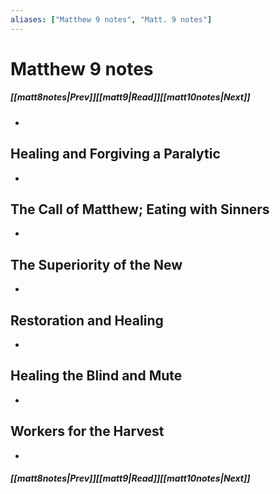 ```yaml
---
aliases: ["Matthew 9 notes", "Matt. 9 notes"]
---
```

# Matthew 9 notes
##### <span class=arrow-left></span>[[matt8notes|Prev]]<span class=navigation-separator></span>[[matt9|Read]]<span class=navigation-separator></span>[[matt10notes|Next]]<span class=arrow-right></span>
- 
## Healing and Forgiving a Paralytic
- 
## The Call of Matthew; Eating with Sinners
- 
## The Superiority of the New
- 
## Restoration and Healing
- 
## Healing the Blind and Mute
- 
## Workers for the Harvest
- 
##### <span class=arrow-left></span>[[matt8notes|Prev]]<span class=navigation-separator></span>[[matt9|Read]]<span class=navigation-separator></span>[[matt10notes|Next]]<span class=arrow-right></span>